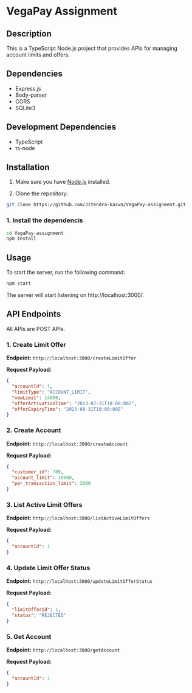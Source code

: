 # VegaPay Assignment

## Description

This is a TypeScript Node.js project that provides APIs for managing account limits and offers.

## Dependencies

- Express.js
- Body-parser
- CORS
- SQLite3

## Development Dependencies

- TypeScript
- ts-node


## Installation

1. Make sure you have [Node.js](https://nodejs.org/) installed.

2. Clone the repository:

```bash
git clone https://github.com/Jitendra-kaswa/VegaPay-assignment.git
```
### 1. Install the dependencis
```bash
cd VegaPay-assignment
npm install
```

## Usage
To start the server, run the following command:
```bash
npm start
```

The server will start listening on http://localhost:3000/.

## API Endpoints

All APIs are POST APIs.

### 1. Create Limit Offer

**Endpoint:** `http://localhost:3000/createLimitOffer`

**Request Payload:**

```json
{
  "accountId": 1,
  "limitType": "ACCOUNT_LIMIT",
  "newLimit": 14000,
  "offerActivationTime": "2023-07-31T10:00:00Z",
  "offerExpiryTime": "2023-08-31T10:00:00Z"
}
```
### 2. Create Account

**Endpoint:** `http://localhost:3000/createAccount`

**Request Payload:**

```json
{
  "customer_id": 789,
  "account_limit": 10000,
  "per_transaction_limit": 2000
}
```
### 3. List Active Limit Offers

**Endpoint:** `http://localhost:3000/listActiveLimitOffers`

**Request Payload:**

```json
{
  "accountId": 1
}
```
### 4. Update Limit Offer Status

**Endpoint:** `http://localhost:3000/updateLimitOfferStatus`

**Request Payload:**

```json
{
  "limitOfferId": 1,
  "status": "REJECTED"
}
```
### 5. Get Account

**Endpoint:** `http://localhost:3000/getAccount`

**Request Payload:**

```json
{
  "accountId": 1
}
```

